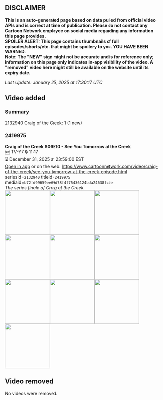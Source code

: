 ## DISCLAIMER
**This is an auto-generated page based on data pulled from official video APIs and is correct at time of publication. Please do not contact any Cartoon Network employee on social media regarding any information this page provides.**  
**SPOILER ALERT: This page contains thumbnails of full episodes/shorts/etc. that might be spoilery to you. YOU HAVE BEEN WARNED.**  
**Note: The "NEW" sign might not be accurate and is for reference only; information on this page only indicates in-app visibility of the video. A "removed" video here might still be available on the website until its expiry date.**  

_Last Update: January 25, 2025 at 17:30:17 UTC_
## Video added
### Summary
2132940 Craig of the Creek: 1 (1 new)  
### 2419975
**Craig of the Creek S06E10 - See You Tomorrow at the Creek**  
🆕 TV-Y7 🔒 11:17  
⌛ December 31, 2025 at 23:59:00 EST  
[Open in app](https://cnvideo.sercomkc.org/redirector.html?type=cnapp&seriesid=2132940&titleid=2419975&mediaid=b72fd99659ee69d78f4f75436124bda24638fcde) or on the web: https://www.cartoonnetwork.com/video/craig-of-the-creek/see-you-tomorrow-at-the-creek-episode.html  
seriesid=`2132940` titleid=`2419975` mediaid=`b72fd99659ee69d78f4f75436124bda24638fcde`  
_The series finale of Craig of the Creek._  
<a href="https://s3.amazonaws.com/cartoonorchestrator/2419975_001_1280x720.jpg"><img src="https://s3.amazonaws.com/cartoonorchestrator/2419975_001_640x360.jpg" height="144px" /></a><a href="https://s3.amazonaws.com/cartoonorchestrator/2419975_002_1280x720.jpg"><img src="https://s3.amazonaws.com/cartoonorchestrator/2419975_002_640x360.jpg" height="144px" /></a><a href="https://s3.amazonaws.com/cartoonorchestrator/2419975_003_1280x720.jpg"><img src="https://s3.amazonaws.com/cartoonorchestrator/2419975_003_640x360.jpg" height="144px" /></a><a href="https://s3.amazonaws.com/cartoonorchestrator/2419975_004_1280x720.jpg"><img src="https://s3.amazonaws.com/cartoonorchestrator/2419975_004_640x360.jpg" height="144px" /></a><a href="https://s3.amazonaws.com/cartoonorchestrator/2419975_005_1280x720.jpg"><img src="https://s3.amazonaws.com/cartoonorchestrator/2419975_005_640x360.jpg" height="144px" /></a><a href="https://s3.amazonaws.com/cartoonorchestrator/2419975_006_1280x720.jpg"><img src="https://s3.amazonaws.com/cartoonorchestrator/2419975_006_640x360.jpg" height="144px" /></a><a href="https://s3.amazonaws.com/cartoonorchestrator/2419975_007_1280x720.jpg"><img src="https://s3.amazonaws.com/cartoonorchestrator/2419975_007_640x360.jpg" height="144px" /></a><a href="https://s3.amazonaws.com/cartoonorchestrator/2419975_008_1280x720.jpg"><img src="https://s3.amazonaws.com/cartoonorchestrator/2419975_008_640x360.jpg" height="144px" /></a><a href="https://s3.amazonaws.com/cartoonorchestrator/2419975_009_1280x720.jpg"><img src="https://s3.amazonaws.com/cartoonorchestrator/2419975_009_640x360.jpg" height="144px" /></a><a href="https://s3.amazonaws.com/cartoonorchestrator/2419975_010_1280x720.jpg"><img src="https://s3.amazonaws.com/cartoonorchestrator/2419975_010_640x360.jpg" height="144px" /></a>
## Video removed
No videos were removed.  
